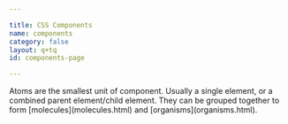 ```yaml
---

title: CSS Components
name: components
category: false
layout: q+tq
id: components-page

---
```


<p class="lead">Atoms are the smallest unit of component. Usually a single element, or a combined parent element/child element. They can be grouped together to form [molecules](molecules.html) and [organisms](organisms.html).</p>